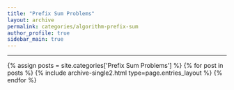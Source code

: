 ```yaml
---
title: "Prefix Sum Problems"
layout: archive
permalink: categories/algorithm-prefix-sum
author_profile: true
sidebar_main: true
---
```


<!-- 공백이 포함되어 있는 카테고리 이름의 경우 site.categories.['a b c'] 이런식으로! -->

***

{% assign posts = site.categories['Prefix Sum Problems'] %}
{% for post in posts %} {% include archive-single2.html type=page.entries_layout %} {% endfor %}

